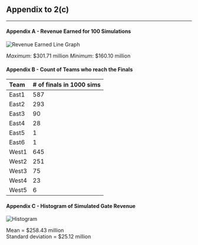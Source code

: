 ## Appendix to 2(c)
---

#### Appendix A - Revenue Earned for 100 Simulations
![Revenue Earned Line Graph](https://raw.githubusercontent.com/Hudsonash/nba-hack/master/Images/Line%20Graph%20of%20Revenue%20Earned.png)

_Maximum_: $301.71 million
_Minimum_: $160.10 million

#### Appendix B - Count of Teams who reach the Finals
| Team | # of finals in 1000 sims |
| :------------- | :------------- |
| East1 | 587 |
| East2 | 293 |
| East3 | 90 |
| East4 | 28 |
| East5 | 1 |
| East6 | 1 |
| West1 | 645 |
| West2 | 251 |
| West3 | 75 |
| West4 | 23 |
| West5 | 6 |

#### Appendix C - Histogram of Simulated Gate Revenue
![Histogram](https://raw.githubusercontent.com/Hudsonash/nba-hack/master/Images/Histogram.png)

Mean = $258.43 million  
Standard deviation = $25.12 million  
